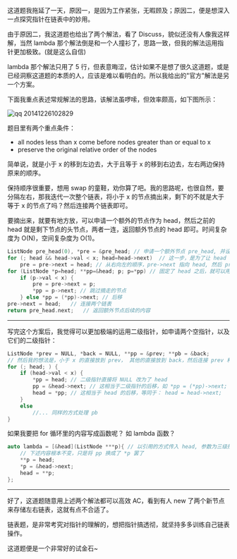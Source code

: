 这道题我拖延了一天，原因一，是因为工作紧张，无暇顾及；原因二，便是想深入一点探究指针在链表中的妙用。

由于原因二，我这道题也给出了两个解法，看了 Discuss，貌似还没有人像我这样解，当然 lambda 那个解法倒是和一个人撞衫了，思路一致，但我的解法运用指针更加极致。(就是这么自信)

lambda 那个解法只用了 5 行，但表意晦涩，估计如果不是想了很久这道题，或是已经洞察这道题的本质的人，应该是难以看明白的。所以我给出的"官方"解法是另一个方案。

下面我重点表述常规解法的思路，该解法虽啰嗦，但效率颇高，如下图所示：

![qq 20141226102829](https://cloud.githubusercontent.com/assets/1147451/5555551/4c659fb0-8cef-11e4-8e18-f7abf83ea6e9.png)

题目里有两个重点条件：

- all nodes less than x come before nodes greater than or equal to x
- preserve the original relative order of the nodes

简单说，就是小于 x 的移到左边去，大于且等于 x 的移到右边去，左右两边保持原来的顺序。

保持顺序很重要，想用 swap 的童鞋，劝你算了吧。我的思路呢，也很自然，要分隔左右，那我迭代一次整个链表，将小于 x 的节点摘出来，剩下的不就是大于等于 x 的节点了吗？然后连接两个链表即可。

要摘出来，就要有地方放，可以申请一个额外的节点作为 head，然后之前的 head 就是剩下节点的头节点，两者一连，返回额外节点的 head 即可。时间复杂度为 O(N)，空间复杂度为 O(1)。

```cpp
ListNode pre_head(0), *pre = &pre_head; // 申请一个额外节点 pre_head, 并设一个指向它的指针
for (; head && head->val < x; head=head->next)  // 这一步，是为了让 head 指向剩余节点的头，小于 x 的部分，扔给 pre。
    pre = pre->next = head; // 从右向左的顺序，pre->next 指向 head, 然后 pre 后移。
for (ListNode *p=head; **pp=&head; p; p=*pp) // 固定了 head 之后，就可以用一个指针 p 来迭代后面的节点了，由于我们要对链表进行删减，所以还需要一个二级指针 pp.
    if (p->val < x) {
        pre = pre->next = p;
        *pp = p->next; // 跳过摘走的节点
    } else *pp = (*pp)->next; // 后移
pre->next = head;   // 连接两个链表
return pre_head.next;   // 返回额外节点后续的内容
```

-----

写完这个方案后，我觉得可以更加极端的运用二级指针，如申请两个空指针，以及它们的二级指针：
```cpp
ListNode *prev = NULL, *back = NULL, **pp = &prev; **pb = &back;
// 然后我的想法是，小于 x 的直接放到 prev， 其他的直接放到 back，然后连接 prev 和 back，由于 head 是指针传值，那么直接用它做迭代指针。
for (; head; ) {
    if (head->val < x) {
        *pp = head; // 二级指针直接将 NULL 改为了 head
        pp = &head->next; // 这相当于二级指针的后移，如 *pp = (*pp)->next; 或 pp = &(*pp)->next;
        head = *pp; // 这相当于 head 的后移，等同于： head = head->next;
    }
    else
        //... 同样的方式处理 pb
}
```

如果我要把 for 循环里的内容写成函数呢？ 如 lambda 函数？
```cpp
auto lambda = [&head](ListNode ***p){ // 以引用的方式传入 head, 参数为三级指针，为何？因为我们要对二级指针做修改。正如我们需要对一级指针修改时，使用到二级指针一样。
    // 下述内容根本不变，只是将 pp 换成了 *p 罢了
    **p = head;
    *p = &head->next;
    head = **p;
};
```

-----

好了，这道题随意用上述两个解法都可以高效 AC，看到有人 new 了两个新节点来存储左右链表，这就有点不合适了。

链表题，是非常考究对指针的理解的，想把指针搞透彻，就坚持多多训练自己链表操作。

这道题便是一个非常好的试金石~

